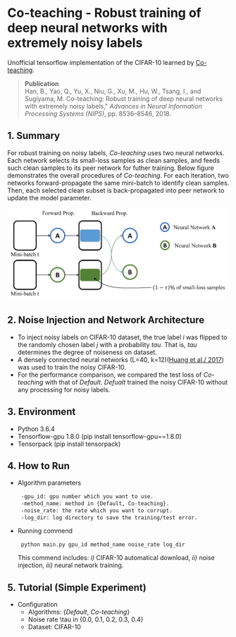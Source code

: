 # Co-teaching - Robust training of deep neural networks with extremely noisy labels
Unofficial tensorflow implementation of the CIFAR-10 learned by [Co-teaching](http://papers.nips.cc/paper/8072-co-teaching-robust-training-of-deep-neural-networks-with-extremely-noisy-labels).

> __Publication__ </br>
> Han, B., Yao, Q., Yu, X., Niu, G., Xu, M., Hu, W., Tsang, I.,
and Sugiyama, M. Co-teaching: Robust training of deep
neural networks with extremely noisy labels," *Advances in Neural Information Processing Systems (NIPS)*, pp.
8536–8546, 2018.

## 1. Summary
For robust training on noisy labels, *Co-teaching* uses two neural networks. Each network selects its small-loss samples as clean samples, and feeds such clean samples to its peer network for futher training. Below figure demonstrates the overall procedures of *Co-teaching*. For each iteration, two networks forward-propagate the same mini-batch to identify clean samples. Then, each selected clean subset is back-propagated into peer network to update the model parameter.
<p align="center">
<img src="figures/overview.png " width="650"> 
</p>

## 2. Noise Injection and Network Architecture
- To inject noisy labels on CIFAR-10 dataset, the true label *i* was flipped to the randomly chosen label *j* with a probability *tau*. That is, *tau* determines the degree of noiseness on dataset.
- A densely connected neural networks (L=40, k=12)([Huang et al./ 2017](http://openaccess.thecvf.com/content_cvpr_2017/html/Huang_Densely_Connected_Convolutional_CVPR_2017_paper.html)) was used to train the noisy CIFAR-10.
- For the performance comparison, we compared the test loss of *Co-teaching* with that of *Default*. *Defualt* trained the noisy CIFAR-10 without any processing for noisy labels.

## 3. Environment
- Python 3.6.4
- Tensorflow-gpu 1.8.0 (pip install tensorflow-gpu==1.8.0)
- Tensorpack (pip install tensorpack)

## 4. How to Run
- Algorithm parameters
   ```
    -gpu_id: gpu number which you want to use.
    -method_name: method in {Default, Co-teaching}.
    -noise_rate: the rate which you want to corrupt.
    -log_dir: log directory to save the training/test error.
   ```
   
- Running commend
   ```
    python main.py gpu_id method_name noise_rate log_dir
   ```
   This commend includes:
   *i)* CIFAR-10 automatical download, 
   *ii)* noise injection, 
   *iii)* neural network training.

## 5. Tutorial (Simple Experiment)
- Configuration
  - Algorithms: {*Default*, *Co-teaching*}
  - Noise rate \tau in {0.0, 0.1, 0.2, 0.3, 0.4}
  - Dataset: CIFAR-10
  
  

 
